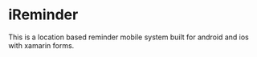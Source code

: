 # iReminder
This is a location based reminder mobile system built for android and ios with xamarin forms. 
